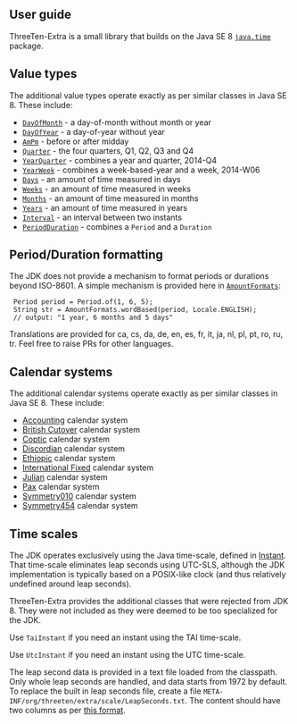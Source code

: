 ## User guide

ThreeTen-Extra is a small library that builds on the Java SE 8
[`java.time`](https://docs.oracle.com/javase/8/docs/api/java/time/package-summary.html) package.


## Value types

The additional value types operate exactly as per similar classes in Java SE 8.
These include:

* [`DayOfMonth`](apidocs/org.threeten.extra/org/threeten/extra/DayOfMonth.html) - a day-of-month without month or year
* [`DayOfYear`](apidocs/org.threeten.extra/org/threeten/extra/DayOfYear.html) - a day-of-year without year
* [`AmPm`](apidocs/org.threeten.extra/org/threeten/extra/AmPm.html) - before or after midday
* [`Quarter`](apidocs/org.threeten.extra/org/threeten/extra/Quarter.html) - the four quarters, Q1, Q2, Q3 and Q4
* [`YearQuarter`](apidocs/org.threeten.extra/org/threeten/extra/YearQuarter.html) - combines a year and quarter, 2014-Q4
* [`YearWeek`](apidocs/org.threeten.extra/org/threeten/extra/YearWeek.html) - combines a week-based-year and a week, 2014-W06
* [`Days`](apidocs/org.threeten.extra/org/threeten/extra/Days.html) - an amount of time measured in days
* [`Weeks`](apidocs/org.threeten.extra/org/threeten/extra/Weeks.html) - an amount of time measured in weeks
* [`Months`](apidocs/org.threeten.extra/org/threeten/extra/Months.html) - an amount of time measured in months
* [`Years`](apidocs/org.threeten.extra/org/threeten/extra/Years.html) - an amount of time measured in years
* [`Interval`](apidocs/org.threeten.extra/org/threeten/extra/Interval.html) - an interval between two instants
* [`PeriodDuration`](apidocs/org.threeten.extra/org/threeten/extra/PeriodDuration.html) - combines a `Period` and a `Duration`


## Period/Duration formatting

The JDK does not provide a mechanism to format periods or durations beyond ISO-8601.
A simple mechanism is provided here in [`AmountFormats`](apidocs/org.threeten.extra/org/threeten/extra/AmountFormats.html):

```
 Period period = Period.of(1, 6, 5);
 String str = AmountFormats.wordBased(period, Locale.ENGLISH);
 // output: "1 year, 6 months and 5 days"
```

Translations are provided for ca, cs, da, de, en, es, fr, it, ja, nl, pl, pt, ro, ru, tr.
Feel free to raise PRs for other languages.


## Calendar systems

The additional calendar systems operate exactly as per similar classes in Java SE 8.
These include:

* [Accounting](apidocs/org.threeten.extra/org/threeten/extra/chrono/AccountingChronology.html) calendar system
* [British Cutover](apidocs/org.threeten.extra/org/threeten/extra/chrono/BritishCutoverChronology.html) calendar system
* [Coptic](apidocs/org.threeten.extra/org/threeten/extra/chrono/CopticChronology.html) calendar system
* [Discordian](apidocs/org.threeten.extra/org/threeten/extra/chrono/DiscordianChronology.html) calendar system
* [Ethiopic](apidocs/org.threeten.extra/org/threeten/extra/chrono/EthiopicChronology.html) calendar system
* [International Fixed](apidocs/org.threeten.extra/org/threeten/extra/chrono/InternationalFixedChronology.html) calendar system
* [Julian](apidocs/org.threeten.extra/org/threeten/extra/chrono/JulianChronology.html) calendar system
* [Pax](apidocs/org.threeten.extra/org/threeten/extra/chrono/PaxChronology.html) calendar system
* [Symmetry010](apidocs/org.threeten.extra/org/threeten/extra/chrono/Symmetry010Chronology.html) calendar system
* [Symmetry454](apidocs/org.threeten.extra/org/threeten/extra/chrono/Symmetry454Chronology.html) calendar system


## Time scales

The JDK operates exclusively using the Java time-scale, defined in
[Instant](https://docs.oracle.com/javase/8/docs/api/java/time/Instant.html).
That time-scale eliminates leap seconds using UTC-SLS, although the JDK implementation
is typically based on a POSIX-like clock (and thus relatively undefined around leap seconds).

ThreeTen-Extra provides the additional classes that were rejected from JDK 8.
They were not included as they were deemed to be too specialized for the JDK.

Use `TaiInstant` if you need an instant using the TAI time-scale.

Use `UtcInstant` if you need an instant using the UTC time-scale.

The leap second data is provided in a text file loaded from the classpath.
Only whole leap seconds are handled, and data starts from 1972 by default.
To replace the built in leap seconds file, create a file `META-INF/org/threeten/extra/scale/LeapSeconds.txt`.
The content should have two columns as per [this format](https://github.com/ThreeTen/threeten-extra/blob/0cf61e35fc165062eb70a66b026c54c261dce46d/src/main/resources/org/threeten/extra/scale/LeapSeconds.txt).
